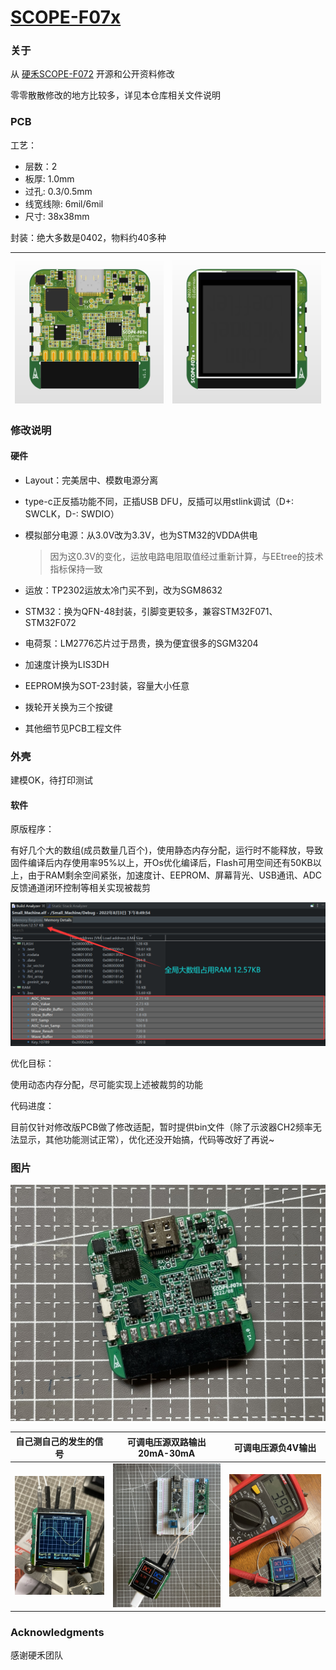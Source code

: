 # [SCOPE-F07x](https://github.com/oldgerman/SCOPE-F07x)

### 关于

从 [硬禾SCOPE-F072](https://github.com/EETree-git/SCOPE-F072) 开源和公开资料修改

零零散散修改的地方比较多，详见本仓库相关文件说明

### PCB

工艺：

- 层数：2
- 板厚: 1.0mm 
- 过孔: 0.3/0.5mm
- 线宽线隙: 6mil/6mil
- 尺寸: 38x38mm

封装：绝大多数是0402，物料约40多种

| ![](Images/3d_1.png) | ![](Images/3d_2.png) |
| -------------------- | -------------------- |

### 修改说明

#### 硬件

- Layout：完美居中、模数电源分离

- type-c正反插功能不同，正插USB DFU，反插可以用stlink调试（D+: SWCLK，D-: SWDIO）

- 模拟部分电源：从3.0V改为3.3V，也为STM32的VDDA供电

  > 因为这0.3V的变化，运放电路电阻取值经过重新计算，与EEtree的技术指标保持一致

- 运放：TP2302运放太冷门买不到，改为SGM8632

- STM32：换为QFN-48封装，引脚变更较多，兼容STM32F071、STM32F072

- 电荷泵：LM2776芯片过于昂贵，换为便宜很多的SGM3204

- 加速度计换为LIS3DH

- EEPROM换为SOT-23封装，容量大小任意

- 拨轮开关换为三个按键

- 其他细节见PCB工程文件

### 外壳

建模OK，待打印测试

#### 软件

原版程序：

有好几个大的数组(成员数量几百个)，使用静态内存分配，运行时不能释放，导致固件编译后内存使用率95%以上，开Os优化编译后，Flash可用空间还有50KB以上，由于RAM剩余空间紧张，加速度计、EEPROM、屏幕背光、USB通讯、ADC反馈通道闭环控制等相关实现被裁剪

![EETree_全局大数组占用RAM12.57KB](Images/EETree_全局大数组占用RAM12.57KB.png)

优化目标：

使用动态内存分配，尽可能实现上述被裁剪的功能

代码进度：

目前仅针对修改版PCB做了修改适配，暂时提供bin文件（除了示波器CH2频率无法显示，其他功能测试正常），优化还没开始搞，代码等改好了再说~

### 图片

![](Images/SCOPE-F07x_v1.0_初号机.JPG)

| 自己测自己的发生的信号                           | 可调电压源双路输出20mA-30mA                                  | 可调电压源负4V输出                                           |
| ------------------------------------------------ | ------------------------------------------------------------ | ------------------------------------------------------------ |
| ![测试：自己测自己](Images/测试：自己测自己.JPG) | ![测试：可调电压源双路输出20mA-30mA](Images/测试：可调电压源双路输出20mA-30mA.JPG) | ![测试：可调电压源负4V输出](Images/测试：可调电压源负4V输出.JPG) |

### Acknowledgments

感谢硬禾团队
